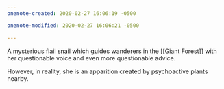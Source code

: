 ```yaml
---
onenote-created: 2020-02-27 16:06:19 -0500

onenote-modified: 2020-02-27 16:06:21 -0500

---
```


A mysterious flail snail which guides wanderers in the [[Giant Forest]] with her questionable voice and even more questionable advice.

However, in reality, she is an apparition created by psychoactive plants nearby.